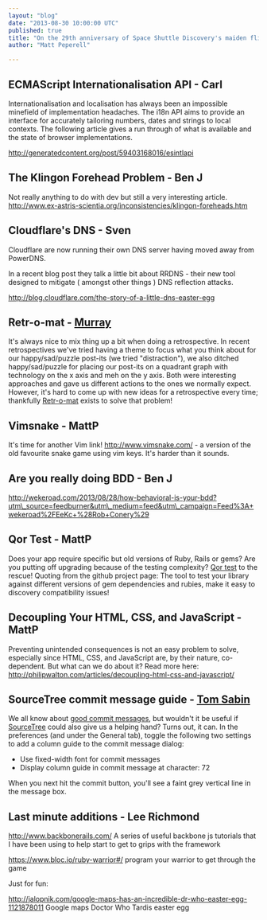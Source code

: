 ```yaml
---
layout: "blog"
date: "2013-08-30 10:00:00 UTC"
published: true
title: "On the 29th anniversary of Space Shuttle Discovery's maiden flight"
author: "Matt Peperell"

---
```


## ECMAScript Internationalisation API - Carl Internationalisation and localisation has always been an impossible minefield of implementation headaches. The i18n API aims to provide an interface for accurately tailoring numbers, dates and strings to local contexts. The following article gives a run through of what is available and the state of browser implementations.

http://generatedcontent.org/post/59403168016/esintlapi

## The Klingon Forehead Problem - Ben J Not really anything to do with dev but still a very interesting article. http://www.ex-astris-scientia.org/inconsistencies/klingon-foreheads.htm

## Cloudflare's DNS - Sven Cloudflare are now running their own DNS server having moved away from PowerDNS.

In a recent blog post they talk a little bit about RRDNS - their new tool designed to mitigate ( amongst other things ) DNS reflection attacks.

http://blog.cloudflare.com/the-story-of-a-little-dns-easter-egg

 ## Retr-o-mat - [Murray](http://www.unboxedconsulting.com/people/murray-steele)

It's always nice to mix thing up a bit when doing a retrospective. In recent retrospectives we've tried having a theme to focus what you think about for our happy/sad/puzzle post-its (we tried "distraction"), we also ditched happy/sad/puzzle for placing our post-its on a quadrant graph with technology on the x axis and meh on the y axis. Both were interesting approaches and gave us different actions to the ones we normally expect. However, it's hard to come up with new ideas for a retrospective every time; thankfully [Retr-o-mat](http://www.plans-for-retrospectives.com/) exists to solve that problem!

 ## Vimsnake - MattP It's time for another Vim link! http://www.vimsnake.com/ - a version of the old favourite snake game using vim keys. It's harder than it sounds.

## Are you really doing BDD - Ben J http://wekeroad.com/2013/08/28/how-behavioral-is-your-bdd?utm\_source=feedburner&utm\_medium=feed&utm\_campaign=Feed%3A+wekeroad%2FEeKc+%28Rob+Conery%29

## Qor Test - MattP Does your app require specific but old versions of Ruby, Rails or gems? Are you putting off upgrading because of the testing complexity? [Qor test](https://github.com/qor/qor\_test/tree/master) to the rescue! Quoting from the github project page: The tool to test your library against different versions of gem dependencies and rubies, make it easy to discovery compatibility issues!

## Decoupling Your HTML, CSS, and JavaScript - MattP Preventing unintended consequences is not an easy problem to solve, especially since HTML, CSS, and JavaScript are, by their nature, co-dependent. But what can we do about it? Read more here: http://philipwalton.com/articles/decoupling-html-css-and-javascript/

## SourceTree commit message guide - [Tom Sabin](http://www.unboxedconsulting.com/people/tom-sabin)

We all know about [good commit messages](http://tbaggery.com/2008/04/19/a-note-about-git-commit-messages.html), but wouldn't it be useful if [SourceTree](http://www.sourcetreeapp.com/) could also give us a helping hand? Turns out, it can. In the preferences (and under the General tab), toggle the following two settings to add a column guide to the commit message dialog:

- Use fixed-width font for commit messages - Display column guide in commit message at character: 72

When you next hit the commit button, you'll see a faint grey vertical line in the message box.

## Last minute additions - Lee Richmond http://www.backbonerails.com/ A series of useful backbone js tutorials that I have been using to help start to get to grips with the framework

 https://www.bloc.io/ruby-warrior#/ program your warrior to get through the game

Just for fun:

http://jalopnik.com/google-maps-has-an-incredible-dr-who-easter-egg-1121878011 Google maps Doctor Who Tardis easter egg


